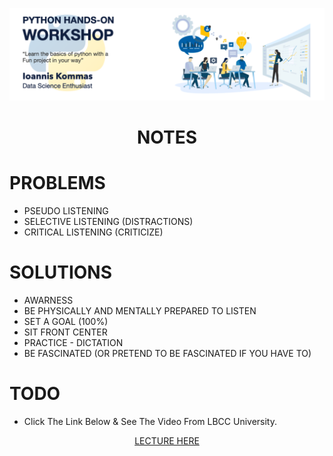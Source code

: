 <p align="center">
<img src="https://github.com/johnkommas/hands_on_python_katartisi.gr/blob/master/docs/img/logo.png?raw=true" width="800"/>
</p>
<h1 align="center">NOTES</h1>

# PROBLEMS
- PSEUDO LISTENING
- SELECTIVE LISTENING (DISTRACTIONS)
- CRITICAL LISTENING (CRITICIZE)

# SOLUTIONS
- AWARNESS
- BE PHYSICALLY AND MENTALLY PREPARED TO LISTEN
- SET A GOAL (100%)
- SIT FRONT CENTER
- PRACTICE - DICTATION
- BE FASCINATED (OR PRETEND TO BE FASCINATED IF YOU HAVE TO)


# TODO 
- Click The Link Below & See The Video From LBCC University.
<td><p align="center"><a
 href="https://www.youtube.com/watch?v=Y9LBUf1NzU0&list=PLboVYa42n52wU9_ALqUcsqCb8dclZR9YV&index=2"
 >LECTURE HERE</a></p></td>
